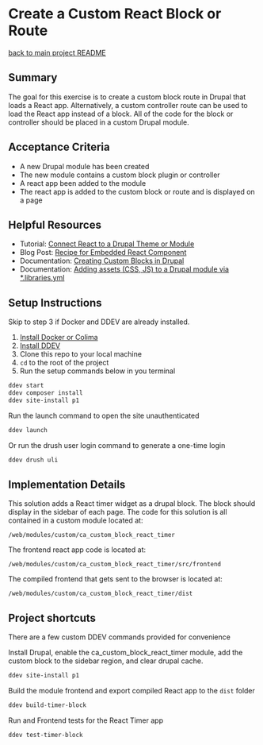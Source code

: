 # Create a Custom React Block or Route

[back to main project README](../../README.md)

## Summary

The goal for this exercise is to create a custom block route in Drupal that loads a React app. Alternatively, a custom controller route can be used to load the React app instead of a block. All of the code for the block or controller should be placed in a custom Drupal module.

## Acceptance Criteria

- A new Drupal module has been created 
- The new module contains a custom block plugin or controller
- A react app been added to the module
- The react app is added to the custom block or route and is displayed on a page

## Helpful Resources

- Tutorial: [Connect React to a Drupal Theme or Module](https://drupalize.me/tutorial/connect-react-drupal-theme-or-module?p=3253)
- Blog Post: [Recipe for Embedded React Component](https://www.mediacurrent.com/)
- Documentation: [Creating Custom Blocks in Drupal](https://www.drupal.org/docs/creating-modules/creating-custom-blocks)
- Documentation: [Adding assets (CSS, JS) to a Drupal module via *.libraries.yml](https://www.drupal.org/docs/develop/creating-modules/adding-assets-css-js-to-a-drupal-module-via-librariesyml)

## Setup Instructions

Skip to step 3 if Docker and DDEV are already installed.

1. [Install Docker or Colima](https://ddev.readthedocs.io/en/stable/users/install/docker-installation/)
2. [Install DDEV](https://ddev.readthedocs.io/en/stable/users/install/ddev-installation/)
3. Clone this repo to your local machine
4. `cd` to the root of the project
5. Run the setup commands below in you terminal
```bash
ddev start
ddev composer install
ddev site-install p1
```
Run the launch command to open the site unauthenticated
```bash
ddev launch
```
Or run the drush user login command to generate a one-time login
```bash
ddev drush uli
```

## Implementation Details

This solution adds a React timer widget as a drupal block. The block should display in the sidebar of each page. The code for this solution is all contained in a custom module located at:
```
/web/modules/custom/ca_custom_block_react_timer
```
The frontend react app code is located at:
```
/web/modules/custom/ca_custom_block_react_timer/src/frontend
```
The compiled frontend that gets sent to the browser is located at:
```
/web/modules/custom/ca_custom_block_react_timer/dist
```
## Project shortcuts
There are a few custom DDEV commands provided for convenience

Install Drupal, enable the ca_custom_block_react_timer module, add the custom block to the sidebar region, and clear drupal cache.
```bash
ddev site-install p1
```
Build the module frontend and export compiled React app to the `dist` folder
```bash
ddev build-timer-block
```
Run and Frontend tests for the React Timer app
```bash
ddev test-timer-block
```



